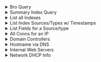 <details><summary>Bro Query</summary>
  
```plaintext
index=bro sourcetype=corelight_conn earliest= latest=now()
```
</details>

<details><summary>Summary Index Query</summary>
  
```plaintext
index=central_summary source=summary_conn_dest earliest= latest=now()
```
</details>

<details><summary>List all Indexes</summary>
  
```plaintext
| eventcount summarize=false index=* | dedup index | fields index
```
</details>

<details><summary>List Index Sources/Types w/ Timestamps</summary>
  
```plaintext
| metadata type="sourcetypes" index="bro"
| fieldformat firstTime=strftime(firstTime, "%m/%d/%y %H:%M:%S")
| fieldformat lastTime=strftime(lastTime, "%m/%d/%y %H:%M:%S")
```
</details>

<details><summary>List Fields for a Source/type</summary>
  
```plaintext
index="bro" sourcetype="corelight_bacnet"
| fieldsummary
| fields field

index="asset_summary" source="summary_conn_allowed"
| fieldsummary
| fields field
```
</details>

<details><summary>All Conns for an IP</summary>
  
```plaintext
index="bro" sourcetype="corelight_conn" dest_ip=<IP> OR src_ip=<IP> earliest=<first_seen> latest=<last_seen>
| table src_ip, src_port, orig_bytes, dest_ip, dest_port, dest_bytes
```
</details>

<details><summary>Domain Controllers</summary>
  
```plaintext
index=bro sourcetype=corelight_kerberos request_type=AS success=true
| table app, dest_ip 
| dedup app, dest_ip
```
</details>

<details><summary>Hostname via DNS</summary>
  
```plaintext
index=bro sourcetype=corelight_dns answer=<ip>
| table query, answer
| head 15
```
</details>

<details><summary>Internal Web Servers</summary>
  
```plaintext
index=bro sourcetype IN (corelight_http, corelight_ssl) is_dest_internal_ip=true
| dedup dest_port
| table dest_ip, dest_port, sum(bytes_out), url_domain, server_name, ja4s
```
</details>

<details><summary>Network DHCP Info</summary>
  
```plaintext
index=bro sourcetype=corelight_dhcp
| rename client_fqdn as dhcp_server
| rename dest_dns as assigned_dns
| table assigned_addr, dest_mac, lease_time, domain, dhcp_server, assigned_dns
```
</details>